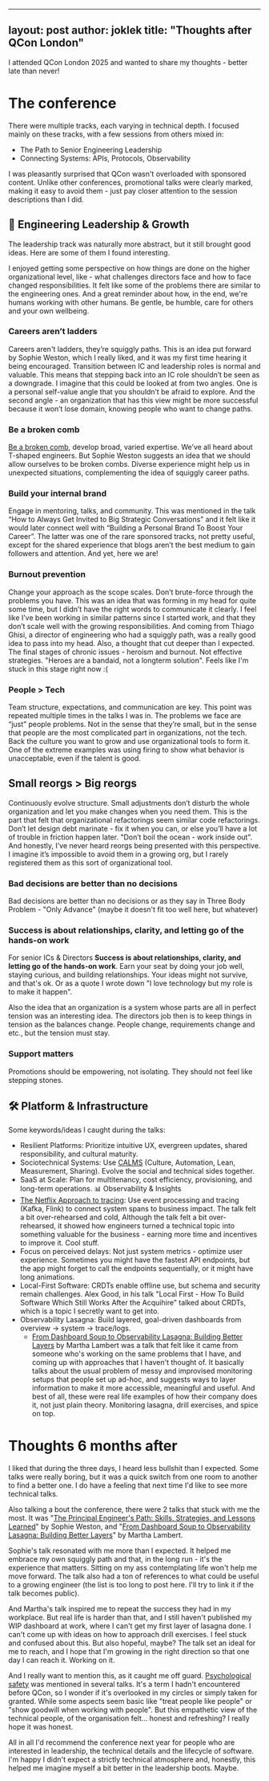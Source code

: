 
---
layout: post
author: joklek
title: "Thoughts after QCon London"
---

I attended QCon London 2025 and wanted to share my thoughts - better late than never!

# The conference
There were multiple tracks, each varying in technical depth. I focused mainly on these tracks, with a few sessions from others mixed in:

* The Path to Senior Engineering Leadership
* Connecting Systems: APIs, Protocols, Observability

I was pleasantly surprised that QCon wasn't overloaded with sponsored content. Unlike other conferences, promotional talks were clearly marked, making it easy to avoid them - just pay closer attention to the session descriptions than I did.

## 🧠 Engineering Leadership & Growth
The leadership track was naturally more abstract, but it still brought good ideas. Here are some of them I found interesting.

I enjoyed getting some perspective on how things are done on the higher organizational level, like - what challenges directors face and how to face changed responsibilities. It felt like some of the problems there are similar to the engineering ones. And a great reminder about how, in the end, we're humans working with other humans. Be gentle, be humble, care for others and your own wellbeing.

### Careers aren’t ladders
Careers aren't ladders, they’re squiggly paths. This is an idea put forward by Sophie Weston, which I really liked, and it was my first time hearing it being encouraged. Transition between IC and leadership roles is normal and valuable. This means that stepping back into an IC role shouldn’t be seen as a downgrade. I imagine that this could be looked at from two angles. One is a personal self-value angle that you shouldn’t be afraid to explore. And the second angle - an organization that has this view might be more successful because it won’t lose domain, knowing people who want to change paths.

### Be a broken comb
[Be a broken comb](https://spin.atomicobject.com/broken-comb-people/), develop broad, varied expertise. We’ve all heard about T-shaped engineers. But Sophie Weston suggests an idea that we should allow ourselves to be broken combs. Diverse experience might help us in unexpected situations, complementing the idea of squiggly career paths.


### Build your internal brand 
Engage in mentoring, talks, and community. This was mentioned in the talk “How to Always Get Invited to Big Strategic Conversations” and it felt like it would later connect well with “Building a Personal Brand To Boost Your Career”. The latter was one of the rare sponsored tracks, not pretty useful, except for the shared experience that blogs aren’t the best medium to gain followers and attention. And yet, here we are!

### Burnout prevention
Change your approach as the scope scales. Don’t brute-force through the problems you have. This was an idea that was forming in my head for quite some time, but I didn’t have the right words to communicate it clearly. I feel like I’ve been working in similar patterns since I started work, and that they don’t scale well with the growing responsibilities. And coming from Thiago Ghisi, a director of engineering who had a squiggly path, was a really good idea to pass into my head. Also, a thought that cut deeper than I expected. The final stages of chronic issues - heroism and burnout. Not effective strategies. "Heroes are a bandaid, not a longterm solution". Feels like I'm stuck in this stage right now :(

### People > Tech
Team structure, expectations, and communication are key. This point was repeated multiple times in the talks I was in. The problems we face are “just” people problems. Not in the sense that they’re small, but in the sense that people are the most complicated part in organizations, not the tech. Back the culture you want to grow and use organizational tools to form it. One of the extreme examples was using firing to show what behavior is unacceptable, even if the talent is good.


## Small reorgs > Big reorgs
Continuously evolve structure. Small adjustments don’t disturb the whole organization and let you make changes when you need them. This is the part that felt that organizational refactorings seem similar code refactorings. Don’t let design debt marinate - fix it when you can, or else you’ll have a lot of trouble in friction happen later. "Don’t boil the ocean - work inside out". And honestly, I’ve never heard reorgs being presented with this perspective. I imagine it’s impossible to avoid them in a growing org, but I rarely registered them as this sort of organizational tool.

### Bad decisions are better than no decisions 
Bad decisions are better than no decisions or as they say in Three Body Problem - "Only Advance" (maybe it doesn't fit too well here, but whatever)

### Success is about relationships, clarity, and letting go of the hands-on work
For senior ICs & Directors **Success is about relationships, clarity, and letting go of the hands-on work**. Earn your seat by doing your job well, staying curious, and building relationships. Your ideas might not survive, and that's ok. Or as a quote I wrote down "I love technology but my role is to make it happen".

Also the idea that an organization is a system whose parts are all in perfect tension was an interesting idea. The directors job then is to keep things in tension as the balances change. People change, requirements change and etc., but the tension must stay.

### Support matters
Promotions should be empowering, not isolating. They should not feel like stepping stones.

## 🛠️ Platform & Infrastructure
Some keywords/ideas I caught during the talks:
* Resilient Platforms: Prioritize intuitive UX, evergreen updates, shared responsibility, and cultural maturity.
* Sociotechnical Systems: Use [CALMS](https://www.atlassian.com/devops/frameworks/calms-framework) (Culture, Automation, Lean, Measurement, Sharing). Evolve the social and technical sides together.
* SaaS at Scale: Plan for multitenancy, cost efficiency, provisioning, and long-term operations.
📊 Observability & Insights
* [The Netflix Approach to tracing](https://netflixtechblog.com/building-netflixs-distributed-tracing-infrastructure-bb856c319304): Use event processing and tracing (Kafka, Flink) to connect system spans to business impact. The talk felt a bit over-rehearsed and cold, Although the talk felt a bit over-rehearsed, it showed how engineers turned a technical topic into something valuable for the business - earning more time and incentives to improve it. Cool stuff.
* Focus on perceived delays: Not just system metrics - optimize user experience. Sometimes you might have the fastest API endpoints, but the app might forget to call the endpoints sequentially, or it might have long animations.
* Local-First Software: CRDTs enable offline use, but schema and security remain challenges. Alex Good, in his talk "Local First - How To Build Software Which Still Works After the Acquihire" talked about CRDTs, which is a topic I secretly want to get into.
* Observability Lasagna: Build layered, goal-driven dashboards from overview → system → trace/logs.
    * [From Dashboard Soup to Observability Lasagna: Building Better Layers](https://www.youtube.com/watch?v=rFBltLClyqA) by Martha Lambert was a talk that felt like it came from someone who's working on the same problems that I have, and coming up with approaches that I haven't thought of. It basically talks about the usual problem of messy and improvised monitoring setups that people set up ad-hoc, and suggests ways to layer information to make it more accessible, meaningful and useful. And best of all, these were real life examples of how their company does it, not just plain theory. Monitoring lasagna, drill exercises, and spice on top.


# Thoughts 6 months after
I liked that during the three days, I heard less bullshit than I expected. Some talks were really boring, but it was a quick switch from one room to another to find a better one. I do have a feeling that next time I'd like to see more technical talks.

Also talking a bout the conference, there were 2 talks that stuck with me the most. It was "[The Principal Engineer's Path: Skills, Strategies, and Lessons Learned](https://qconlondon.com/presentation/apr2025/principal-engineers-path-skills-strategies-and-lessons-learned)" by Sophie Weston, and "[From Dashboard Soup to Observability Lasagna: Building Better Layers](https://www.youtube.com/watch?v=rFBltLClyqA)" by Martha Lambert.

Sophie's talk resonated with me more than I expected. It helped me embrace my own squiggly path and that, in the long run - it's the experience that matters. Sitting on my ass contemplating life won't help me move forward. The talk also had a ton of references to what could be useful to a growing engineer (the list is too long to post here. I'll try to link it if the talk becomes public).

And Martha's talk inspired me to repeat the success they had in my workplace. But real life is harder than that, and I still haven't published my WIP dashboard at work, where I can't get my first layer of lasagna done. I can't come up with ideas on how to approach drill exercises. I feel stuck and confused about this. But also hopeful, maybe? The talk set an ideal for me to reach, and I hope that I'm growing in the right direction so that one day I can reach it. Working on it.

And I really want to mention this, as it caught me off guard. [Psychological safety](https://en.wikipedia.org/wiki/Psychological_safety) was mentioned in several talks. It's a term I hadn't encountered before QCon, so I wonder if it's overlooked in my circles or simply taken for granted. While some aspects seem basic like "treat people like people" or "show goodwill when working with people". But this empathetic view of the technical people, of the organisation felt... honest and refreshing? I really hope it was honest.

All in all I'd recommend the conference next year for people who are interested in leadership, the technical details and the lifecycle of software. I'm happy I didn't expect a strictly technical atmosphere and, honestly, this helped me imagine myself a bit better in the leadership boots. Maybe.